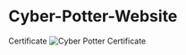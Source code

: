 # Cyber-Potter-Website
Certificate
![Cyber Potter Certificate](https://github.com/user-attachments/assets/739d43a8-74ed-4e67-969c-8dd8c92bf608)

